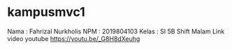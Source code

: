 # kampusmvc1
 Nama  : Fahrizal Nurkholis
 NPM   : 2019804103 
 Kelas : SI 5B Shift Malam
Link video youtube https://youtu.be/_G8H8dXeuhg
